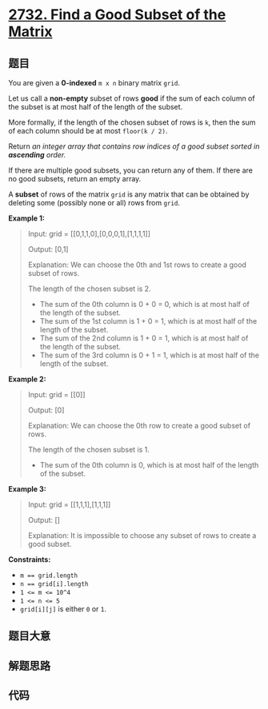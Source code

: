 # [2732. Find a Good Subset of the Matrix](https://leetcode.com/problems/find-a-good-subset-of-the-matrix/)

## 题目

You are given a **0-indexed** `m x n` binary matrix `grid`.

Let us call a **non-empty** subset of rows **good** if the sum of each column
of the subset is at most half of the length of the subset.

More formally, if the length of the chosen subset of rows is `k`, then the sum
of each column should be at most `floor(k / 2)`.

Return _an integer array that contains row indices of a good subset sorted in
**ascending** order._

If there are multiple good subsets, you can return any of them. If there are
no good subsets, return an empty array.

A **subset** of rows of the matrix `grid` is any matrix that can be obtained
by deleting some (possibly none or all) rows from `grid`.

**Example 1:**

> Input: grid = [[0,1,1,0],[0,0,0,1],[1,1,1,1]]
>
> Output: [0,1]
>
> Explanation: We can choose the 0th and 1st rows to create a good subset of rows.
>
> The length of the chosen subset is 2.
>
> - The sum of the 0th column is 0 + 0 = 0, which is at most half of the length of the subset.
> - The sum of the 1st column is 1 + 0 = 1, which is at most half of the length of the subset.
> - The sum of the 2nd column is 1 + 0 = 1, which is at most half of the length of the subset.
> - The sum of the 3rd column is 0 + 1 = 1, which is at most half of the length of the subset.

**Example 2:**

> Input: grid = [[0]]
>
> Output: [0]
>
> Explanation: We can choose the 0th row to create a good subset of rows.
>
> The length of the chosen subset is 1.
>
> - The sum of the 0th column is 0, which is at most half of the length of the subset.

**Example 3:**

> Input: grid = [[1,1,1],[1,1,1]]
>
> Output: []
>
> Explanation: It is impossible to choose any subset of rows to create a good subset.

**Constraints:**

- `m == grid.length`
- `n == grid[i].length`
- `1 <= m <= 10^4`
- `1 <= n <= 5`
- `grid[i][j]` is either `0` or `1`.

## 题目大意

## 解题思路

## 代码

```javascript

```
